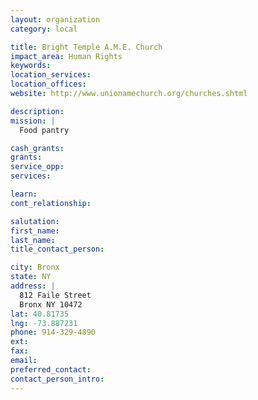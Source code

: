 ```yaml
---
layout: organization
category: local

title: Bright Temple A.M.E. Church
impact_area: Human Rights
keywords: 
location_services: 
location_offices: 
website: http://www.unionamechurch.org/churches.shtml‎

description: 
mission: |
  Food pantry

cash_grants: 
grants: 
service_opp: 
services: 

learn: 
cont_relationship: 

salutation: 
first_name: 
last_name: 
title_contact_person: 

city: Bronx
state: NY
address: |
  812 Faile Street     
  Bronx NY 10472
lat: 40.81735
lng: -73.887231
phone: 914-329-4890
ext: 
fax: 
email: 
preferred_contact: 
contact_person_intro: 
---
```


